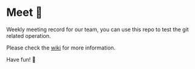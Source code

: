 # Meet :rocket:

Weekly meeting record for our team, you can use this repo to test the git related operation.

Please check the [wiki](https://github.com/Waynehfut/meet/wiki) for more information.

Have fun! :space_invader:
